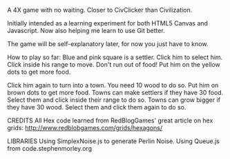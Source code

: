 A 4X game with no waiting. Closer to CivClicker than Civilization.

Initially intended as a learning experiment for both HTML5 Canvas and Javascript.
Now also helping me learn to use Git better.

The game will be self-explanatory later, for now you just have to know.

How to play so far:
Blue and pink square is a settler.
Click him to select him.
Click inside his range to move.
Don't run out of food!
Put him on the yellow dots to get more food.

Click him again to turn into a town.
You need 10 wood to do so.
Put him on brown dots to get more food.
Towns can make settlers if they have 30 food.
Select them and click inside their range to do so.
Towns can grow bigger if they have 30 wood.
Select them and click them again to do so.



CREDITS
All Hex code learned from RedBlogGames' great article on hex grids:
http://www.redblobgames.com/grids/hexagons/

LIBRARIES
Using SimplexNoise.js to generate Perlin Noise.
Using Queue.js from code.stephenmorley.org


